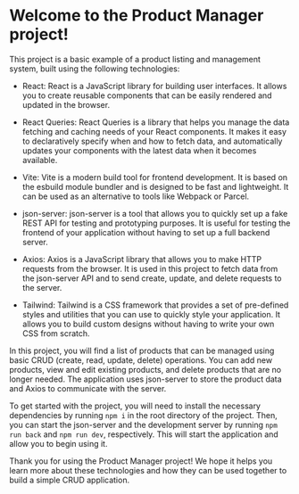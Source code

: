 # Welcome to the Product Manager project!

This project is a basic example of a product listing and management system, built using the following technologies:

- React: React is a JavaScript library for building user interfaces. It allows you to create reusable components that can be easily rendered and updated in the browser.

- React Queries: React Queries is a library that helps you manage the data fetching and caching needs of your React components. It makes it easy to declaratively specify when and how to fetch data, and automatically updates your components with the latest data when it becomes available.

- Vite: Vite is a modern build tool for frontend development. It is based on the esbuild module bundler and is designed to be fast and lightweight. It can be used as an alternative to tools like Webpack or Parcel.

- json-server: json-server is a tool that allows you to quickly set up a fake REST API for testing and prototyping purposes. It is useful for testing the frontend of your application without having to set up a full backend server.

- Axios: Axios is a JavaScript library that allows you to make HTTP requests from the browser. It is used in this project to fetch data from the json-server API and to send create, update, and delete requests to the server.

- Tailwind: Tailwind is a CSS framework that provides a set of pre-defined styles and utilities that you can use to quickly style your application. It allows you to build custom designs without having to write your own CSS from scratch.

In this project, you will find a list of products that can be managed using basic CRUD (create, read, update, delete) operations. You can add new products, view and edit existing products, and delete products that are no longer needed. The application uses json-server to store the product data and Axios to communicate with the server.

To get started with the project, you will need to install the necessary dependencies by running `npm i` in the root directory of the project. Then, you can start the json-server and the development server by running `npm run back` and `npm run dev`, respectively. This will start the application and allow you to begin using it.

Thank you for using the Product Manager project! We hope it helps you learn more about these technologies and how they can be used together to build a simple CRUD application.
